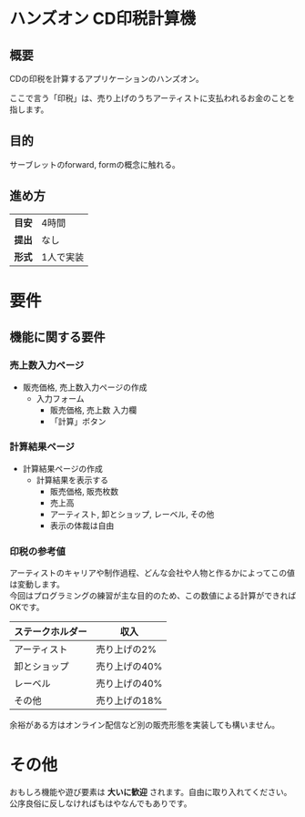 # ハンズオン CD印税計算機

## 概要

CDの印税を計算するアプリケーションのハンズオン。

ここで言う「印税」は、売り上げのうちアーティストに支払われるお金のことを指します。

## 目的

サーブレットのforward, formの概念に触れる。

## 進め方

|||
|---|---|
|**目安**|4時間|
|**提出**|なし|
|**形式**|1人で実装|

# 要件

## 機能に関する要件

### 売上数入力ページ

- 販売価格, 売上数入力ページの作成
    - 入力フォーム
        - 販売価格, 売上数 入力欄
        - 「計算」ボタン

### 計算結果ページ

- 計算結果ページの作成
    - 計算結果を表示する
        - 販売価格, 販売枚数
        - 売上高
        - アーティスト, 卸とショップ, レーベル, その他
        - 表示の体裁は自由

### 印税の参考値

アーティストのキャリアや制作過程、どんな会社や人物と作るかによってこの値は変動します。  
今回はプログラミングの練習が主な目的のため、この数値による計算ができればOKです。

|ステークホルダー|収入|
|---|---|
|アーティスト|売り上げの2%|
|卸とショップ|売り上げの40%|
|レーベル|売り上げの40%|
|その他|売り上げの18%|

余裕がある方はオンライン配信など別の販売形態を実装しても構いません。

# その他

おもしろ機能や遊び要素は **大いに歓迎** されます。自由に取り入れてください。公序良俗に反しなければもはやなんでもありです。
